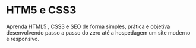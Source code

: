 # HTM5 e CSS3
Aprenda HTML5 , CSS3  e SEO  de forma simples, prática  e  objetiva  desenvolvendo passo a  passo do zero até  a hospedagem  um site moderno e responsivo.
